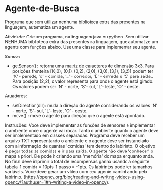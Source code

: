 # Agente-de-Busca
Programa que sem utilizar nenhuma biblioteca extra das presentes na linguagem, automatiza um agente.

Atividade:
Crie um programa, na linguagem java ou python. 
Sem utilizar NENHUMA biblioteca extra das presentes na linguagem, que automatize um agente com funções abaixo. 
Use uma classe para implementar seu agente.

Sensor:
- getSensor() : retorna uma matriz de caracteres de dimensão 3x3. 
Para posições fronteira [(0,0), (0,1), (0,2), (2,0), (3,0), (3,1), (3,2)] 
podem ter 'X' - parede, 'o' - comida, '_' - corredor, 'E' - entrada e 'S' para saída.. 
Para posição (2,2), o valor representa para onde o agente está girado. 
Os valores podem ser 'N' - norte, 'S'- sul, 'L'- leste, 'O' - oeste.

Atuadores:
- setDirection(dir): muda a direção do agente considerando os valores 'N' - norte, 'S'- sul, 'L'- leste, 'O' - oeste.
- move() : move o agente para direção que o agente está apontado.

Instruções:
Voce deve implementar as funções de sensores e implementar o ambiente onde o agente vai rodar. 
Tanto o ambiente quanto o agente deve ser implementado em classes separadas. 
Programa deve receber um arquivo TXT representando o ambiente e o agente deve ser instanciado com a informação de quantas 'comidas' tem dentro do labirinto. 
O objetivo é pegar todas as comidas e ir para saída. 
O agente não deve 'conhecer' o mapa a priori. 
Ele pode ir criando uma 'memória' do mapa enquanto anda. 
No final deve imprimir o total de recompensas ganho usando a seguinte tabela: 1 comida = 10pts, 1 passo = -1pts. 
Os labirintos pode ter tamanhos variáveis. 
Voce deve gerar um video com seu agente caminhando pelo labirinto. (https://opencv.org/blog/reading-and-writing-videos-using-opencv/?authuser=1#h-writing-a-video-in-opencv). 